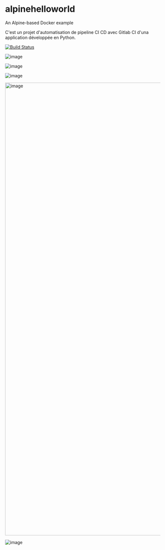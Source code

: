 # alpinehelloworld
An Alpine-based Docker example

C'est un projet d'automatisation de pipeline CI CD avec Gitlab CI d'una application développée en Python.

[![Build Status](https://7cb4-41-66-61-53.eu.ngrok.io/buildStatus/icon?job=deployment)](https://7cb4-41-66-61-53.eu.ngrok.io/job/deployment/)

![image](https://github.com/user-attachments/assets/8d6c7d4f-07d8-4a9c-80b7-81f0947ec061)

![image](https://github.com/user-attachments/assets/631df458-67e2-4b6b-9761-57b201e3568e)

![image](https://github.com/user-attachments/assets/1bf79d33-ec1d-403b-bebb-071e31ccb57b)

<img width="1470" alt="image" src="https://github.com/user-attachments/assets/50cc1ac6-cd6c-4d10-8b5a-07b4d2ead30c" />

![image](https://github.com/user-attachments/assets/dbd0a112-3766-46d1-8f29-b2bf88c0dcf2)
